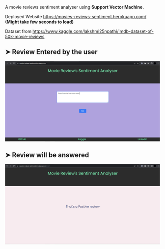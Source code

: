 A movie reviews sentiment analyser using **Support Vector Machine.**

Deployed Website https://movies-reviews-sentiment.herokuapp.com/ **(Might take few seconds to load)**

Dataset from https://www.kaggle.com/lakshmi25npathi/imdb-dataset-of-50k-movie-reviews

<h2>➤ Review Entered by the user</h2>

![](templates/asking%20for%20the%20review.png)

<h2>➤ Review will be answered</h2>

![](templates/answered%20review.png)
